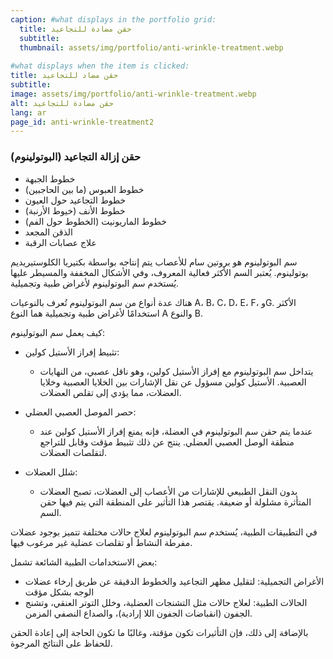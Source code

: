 ```yaml
---
caption: #what displays in the portfolio grid:
  title: حقن مضادة للتجاعيد
  subtitle: 
  thumbnail: assets/img/portfolio/anti-wrinkle-treatment.webp
  
#what displays when the item is clicked:
title: حقن مضاد للتجاعيد
subtitle: 
image: assets/img/portfolio/anti-wrinkle-treatment.webp
alt: حقن مضادة للتجاعيد
lang: ar
page_id: anti-wrinkle-treatment2
---
```

### حقن إزالة التجاعيد (البوتولينوم)

- خطوط الجبهة
- خطوط العبوس (ما بين الحاجبين)
- خطوط التجاعيد حول العيون
- خطوط الأنف (خيوط الأرنبة)
- خطوط الماريونيت (الخطوط حول الفم)
- الذقن المجعد
- علاج عصابات الرقبة

سم البوتولينوم هو بروتين سام للأعصاب يتم إنتاجه بواسطة بكتيريا الكلوستيريديم بوتولينوم. يُعتبر السم الأكثر فعالية المعروف، وفي الأشكال المخففة والمسيطر عليها يُستخدم سم البوتولينوم لأغراض طبية وتجميلية.

هناك عدة أنواع من سم البوتولينوم تُعرف بالنوعيات A، B، C، D، E، F، وG. الأكثر استخدامًا لأغراض طبية وتجميلية هما النوع A والنوع B.

كيف يعمل سم البوتولينوم:

- تثبيط إفراز الأستيل كولين:

  - يتداخل سم البوتولينوم مع إفراز الأستيل كولين، وهو ناقل عصبي، من النهايات العصبية. الأستيل كولين مسؤول عن نقل الإشارات بين الخلايا العصبية وخلايا العضلات، مما يؤدي إلى تقلص العضلات.
- حصر الموصل العصبي العضلي:

  - عندما يتم حقن سم البوتولينوم في العضلة، فإنه يمنع إفراز الأستيل كولين عند منطقة الوصل العصبي العضلي. ينتج عن ذلك تثبيط مؤقت وقابل للتراجع لتقلصات العضلات.
- شلل العضلات:

  - بدون النقل الطبيعي للإشارات من الأعصاب إلى العضلات، تصبح العضلات المتأثرة مشلولة أو ضعيفة. يقتصر هذا التأثير على المنطقة التي يتم فيها حقن السم.

في التطبيقات الطبية، يُستخدم سم البوتولينوم لعلاج حالات مختلفة تتميز بوجود عضلات مفرطة النشاط أو تقلصات عضلية غير مرغوب فيها.

بعض الاستخدامات الطبية الشائعة تشمل:

- الأغراض التجميلية: لتقليل مظهر التجاعيد والخطوط الدقيقة عن طريق إرخاء عضلات الوجه بشكل مؤقت
- الحالات الطبية: لعلاج حالات مثل التشنجات العضلية، وخلل التوتر العنقي، وتشنج الجفون (انقباضات الجفون اللا إرادية)، والصداع النصفي المزمن.

بالإضافة إلى ذلك، فإن التأثيرات تكون مؤقتة، وغالبًا ما تكون الحاجة إلى إعادة الحقن للحفاظ على النتائج المرجوة.

